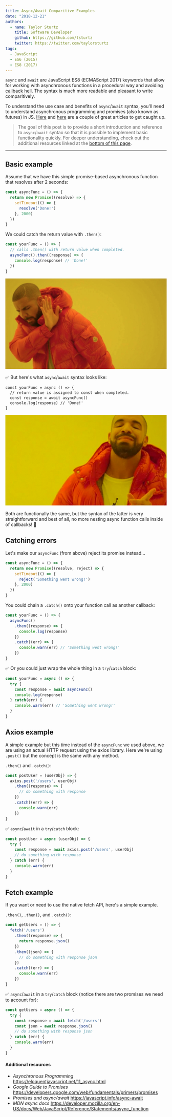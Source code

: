 ```yaml
---
title: Async/Await Comparitive Examples
date: "2018-12-21"
authors:
  - name: Taylor Sturtz
    title: Software Developer
    github: https://github.com/tsturtz
    twitter: https://twitter.com/taylorsturtz
tags:
  - JavaScript
  - ES6 (2015)
  - ES8 (2017)
---
```

<span style="display: none">Async</span>`async` and <span style="display: none">await</span>`await` are JavaScript ES8 (ECMAScript 2017) keywords that allow for working with asynchronous functions in a procedural way and avoiding [callback hell](http://callbackhell.com/). The syntax is much more readable and pleasant to write comparitively.

To understand the use case and benefits of `async`/`await` syntax, you'll need to understand asynchronous
programming and promises (also known as futures) in JS.
[Here](https://eloquentjavascript.net/11_async.html) and
[here](https://developers.google.com/web/fundamentals/primers/promises) are a couple of great articles to get caught up.

> The goal of this post is to provide a short introduction and reference to `async`/`await` syntax
> so that it is possible to implement basic functionality quickly.
> For deeper understanding, check out the additional resources linked at the [bottom of this page](#additional-resources).

---
## Basic example

Assume that we have this simple promise-based asynchronous function that resolves after 2 seconds:
```js
const asyncFunc = () => {
  return new Promise((resolve) => {
    setTimeout(() => {
      resolve('Done!')
    }, 2000)
  })
}
```
We could catch the return value with `.then()`:
```js
const yourFunc = () => {
  // calls .then() with return value when completed.
  asyncFunc().then((response) => {
    console.log(response) // 'Done!'
  })
}
```
!['Nah'](./drake-nah.jpg)

✅ But here's what `async`/`await` syntax looks like:
```js{1,3}
const yourFunc = async () => {
  // return value is assigned to const when completed.
  const response = await asyncFunc()
  console.log(response) // 'Done!'
}
```
!['Nah'](./drake-yeah.jpg)

Both are functionally the same, but the syntax of the latter is very straightforward and best of all, no more nesting async function calls inside of callbacks! 🎉
## Catching errors
Let's make our `asyncFunc` (from above) reject its promise instead...
```js
const asyncFunc = () => {
  return new Promise((resolve, reject) => {
    setTimeout(() => {
      reject('Something went wrong!')
    }, 2000)
  })
}
```
You could chain a `.catch()` onto your function call as another callback:
```js
const yourFunc = () => {
  asyncFunc()
    .then((response) => {
      console.log(response)
    })
    .catch((err) => {
      console.warn(err) // 'Something went wrong!'
    })
}
```
✅ Or you could just wrap the whole thing in a `try`/`catch` block:
```js
const yourFunc = async () => {
  try {
    const response = await asyncFunc()
    console.log(response)
  } catch(err) {
    console.warn(err) // 'Something went wrong!'
  }
}
```

## Axios example

A simple example but this time instead of the `asyncFunc` we used above, we are using an actual HTTP request using the axios library. Here we're using `.post()` but the concept is the same with any method.

`.then()` and `.catch()`:
```js
const postUser = (userObj) => {
  axios.post('/users', userObj)
    .then((response) => {
      // do something with response
    })
    .catch((err) => {
      console.warn(err)
    })
}
```
✅ `async`/`await` in a `try`/`catch` block:
```js
const postUser = async (userObj) => {
  try {
    const response = await axios.post('/users', userObj)
    // do something with response
  } catch (err) {
    console.warn(err)
  }
}
```

## Fetch example

If you want or need to use the native fetch API, here's a simple example.

`.then()`, `.then()`, and `.catch()`:
```js
const getUsers = () => {
  fetch('/users')
    .then((response) => {
      return response.json()
    })
    .then((json) => {
      // do something with response json
    })
    .catch((err) => {
      console.warn(err)
    })
}
```
✅ `async`/`await` in a `try`/`catch` block (notice there are two promises we need to account for):
```js
const getUsers = async () => {
  try {
    const response = await fetch('/users')
    const json = await response.json()
    // do something with response json
  } catch (err) {
    console.warn(err)
  }
}
```

#### Additional resources

- *Asynchronous Programming* https://eloquentjavascript.net/11_async.html
- *Google Guide to Promises* https://developers.google.com/web/fundamentals/primers/promises
- *Promises and async/await* https://javascript.info/async-await
- *MDN async docs* https://developer.mozilla.org/en-US/docs/Web/JavaScript/Reference/Statements/async_function
